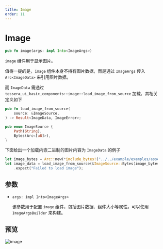 ```yaml
---
title: Image
order: 11
---
```


# Image

```rust
pub fn image(args: impl Into<ImageArgs>)
```

`image` 组件用于显示图片。

值得一提的是，`image` 组件本身不持有图片数据，而是通过 `ImageArgs` 传入 `Arc<ImageData>` 来引用图片数据。

而 `ImageData` 需通过 `tessera_ui_basic_components::image::load_image_from_source` 加载，其相关定义如下

```rust
pub fn load_image_from_source(
    source: &ImageSource,
) -> Result<ImageData, ImageError>;

pub enum ImageSource {
    Path(String),
    Bytes(Arc<[u8]>),
}
```

下面给出一个加载内嵌二进制的图片内容为 `ImageData` 的例子

```rust
let image_bytes = Arc::new(*include_bytes!("../../example/examples/assets/scarlet_ut.jpg"));
let image_data = load_image_from_source(&ImageSource::Bytes(image_bytes))
    .expect("Failed to load image");
```

## 参数

- `args: impl Into<ImageArgs>`

  该参数用于配置 `image` 组件，包括图片数据、组件大小等属性。可以使用 `ImageArgsBuilder` 来构建。

## 预览

![image](/image_example.png)
